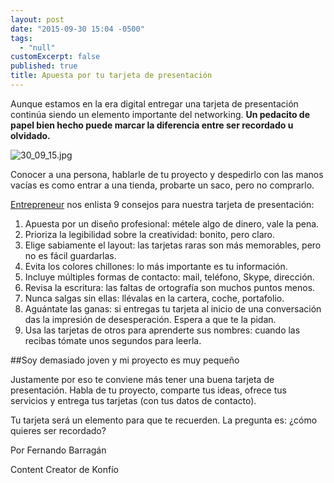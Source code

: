 ```yaml
---
layout: post
date: "2015-09-30 15:04 -0500"
tags: 
  - "null"
customExcerpt: false
published: true
title: Apuesta por tu tarjeta de presentación
---
```



Aunque estamos en la era digital entregar una tarjeta de presentación continúa siendo un elemento importante del networking. **Un pedacito de papel bien hecho puede marcar la diferencia entre ser recordado u olvidado.**

![30_09_15.jpg]({{site.baseurl}}/img/30_09_15.jpg)

Conocer a una persona, hablarle de tu proyecto y despedirlo con las manos vacías es como entrar a una tienda, probarte un saco, pero no comprarlo. 

[Entrepreneur](http://www.soyentrepreneur.com/26193-que-hacer-y-que-no-en-tus-tarjetas-de-presentacion.html) nos enlista 9 consejos para nuestra tarjeta de presentación:
1.	Apuesta por un diseño profesional: métele algo de dinero, vale la pena.
2.	Prioriza la legibilidad sobre la creatividad: bonito, pero claro.
3.	Elige sabiamente el layout: las tarjetas raras son más memorables, pero no es fácil guardarlas.
4.	Evita los colores chillones: lo más importante es tu información.
5.	Incluye múltiples formas de contacto: mail, teléfono, Skype, dirección.
6.	Revisa la escritura: las faltas de ortografía son muchos puntos menos.
7.	Nunca salgas sin ellas: llévalas en la cartera, coche, portafolio.
8.	Aguántate las ganas: si entregas tu tarjeta al inicio de una conversación das la impresión de desesperación. Espera a que te la pidan.
9.	Usa las tarjetas de otros para aprenderte sus nombres: cuando las recibas tómate unos segundos para leerla.

##Soy demasiado joven y mi proyecto es muy pequeño

Justamente por eso te conviene más tener una buena tarjeta de presentación. Habla de tu proyecto, comparte tus ideas, ofrece tus servicios y entrega tus tarjetas (con tus datos de contacto). 

Tu tarjeta será un elemento para que te recuerden. La pregunta es: ¿cómo quieres ser recordado?

Por Fernando Barragán

Content Creator de Konfío
